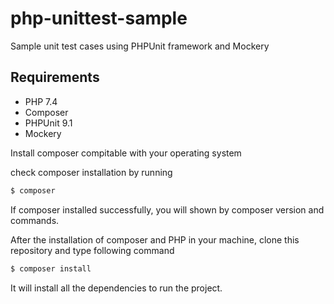 # php-unittest-sample

Sample unit test cases using PHPUnit framework and Mockery

## Requirements

- PHP 7.4
- Composer
- PHPUnit 9.1
- Mockery

Install composer compitable with your operating system

check composer installation by running

```sh
$ composer
```

If composer installed successfully, you will shown by composer version and commands.

After the installation of composer and PHP in your machine, clone this repository and type following command

```sh
$ composer install
```

It will install all the dependencies to run the project.
